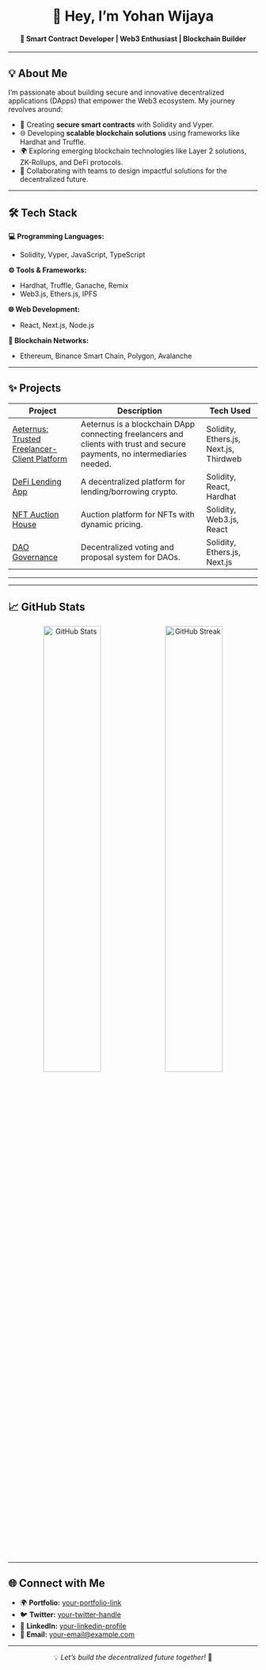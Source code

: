 <div align="center">

# 👋 Hey, I’m **Yohan Wijaya**  
#### 🚀 Smart Contract Developer | Web3 Enthusiast | Blockchain Builder  

---
</div>

## 💡 About Me  

I’m passionate about building secure and innovative decentralized applications (DApps) that empower the Web3 ecosystem. My journey revolves around:  
- 🔑 Creating **secure smart contracts** with Solidity and Vyper.  
- 🌐 Developing **scalable blockchain solutions** using frameworks like Hardhat and Truffle.  
- 🌍 Exploring emerging blockchain technologies like Layer 2 solutions, ZK-Rollups, and DeFi protocols.  
- 🤝 Collaborating with teams to design impactful solutions for the decentralized future.  

---

## 🛠️ Tech Stack  

**💻 Programming Languages:**  
- Solidity, Vyper, JavaScript, TypeScript  

**⚙️ Tools & Frameworks:**  
- Hardhat, Truffle, Ganache, Remix  
- Web3.js, Ethers.js, IPFS  

**🌐 Web Development:**  
- React, Next.js, Node.js  

**📜 Blockchain Networks:**  
- Ethereum, Binance Smart Chain, Polygon, Avalanche  

---

## ✨ Projects  

| **Project**        | **Description**                                     | **Tech Used**              |  
|---------------------|-----------------------------------------------------|----------------------------|  
| [Aeternus: Trusted Freelancer-Client Platform](https://github.com/YohanWijaya10/Aeternus)    | Aeternus is a blockchain DApp connecting freelancers and clients with trust and secure payments, no intermediaries needed.      | Solidity, Ethers.js, Next.js, Thirdweb|  
| [DeFi Lending App](https://github.com/your-project-link)  | A decentralized platform for lending/borrowing crypto.  | Solidity, React, Hardhat   |  
| [NFT Auction House](https://github.com/your-project-link) | Auction platform for NFTs with dynamic pricing.         | Solidity, Web3.js, React   |  
| [DAO Governance](https://github.com/your-project-link)    | Decentralized voting and proposal system for DAOs.      | Solidity, Ethers.js, Next.js|  


---

---

## 📈 GitHub Stats  

<div align="center">
  <img src="https://github-readme-stats.vercel.app/api?username=your-github-username&show_icons=true&theme=radical" width="48%" alt="GitHub Stats" />  
  <img src="https://github-readme-streak-stats.herokuapp.com/?user=your-github-username&theme=radical" width="48%" alt="GitHub Streak" />  
</div>  

---

## 🌐 Connect with Me  

- 🌍 **Portfolio:** [your-portfolio-link](https://your-portfolio-link)  
- 🐦 **Twitter:** [your-twitter-handle](https://twitter.com/your-twitter-handle)  
- 💼 **LinkedIn:** [your-linkedin-profile](https://linkedin.com/in/your-linkedin-handle)  
- 📧 **Email:** your-email@example.com  

---

<div align="center">
  
💡 *Let’s build the decentralized future together!* 🌌  

</div>
